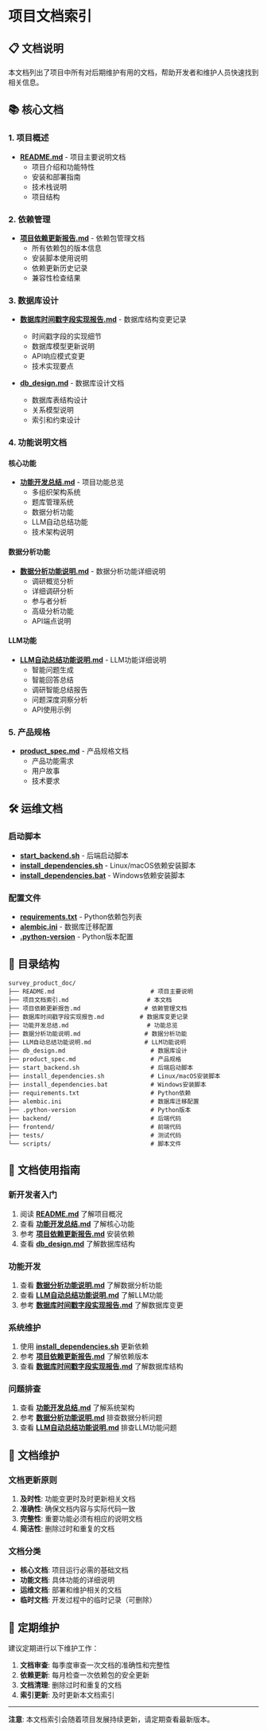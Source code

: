 # 项目文档索引

## 📋 文档说明

本文档列出了项目中所有对后期维护有用的文档，帮助开发者和维护人员快速找到相关信息。

## 📚 核心文档

### 1. 项目概述
- **[README.md](./README.md)** - 项目主要说明文档
  - 项目介绍和功能特性
  - 安装和部署指南
  - 技术栈说明
  - 项目结构

### 2. 依赖管理
- **[项目依赖更新报告.md](./项目依赖更新报告.md)** - 依赖包管理文档
  - 所有依赖包的版本信息
  - 安装脚本使用说明
  - 依赖更新历史记录
  - 兼容性检查结果

### 3. 数据库设计
- **[数据库时间戳字段实现报告.md](./数据库时间戳字段实现报告.md)** - 数据库结构变更记录
  - 时间戳字段的实现细节
  - 数据库模型更新说明
  - API响应模式变更
  - 技术实现要点

- **[db_design.md](./db_design.md)** - 数据库设计文档
  - 数据库表结构设计
  - 关系模型说明
  - 索引和约束设计

### 4. 功能说明文档

#### 核心功能
- **[功能开发总结.md](./功能开发总结.md)** - 项目功能总览
  - 多组织架构系统
  - 题库管理系统
  - 数据分析功能
  - LLM自动总结功能
  - 技术架构说明

#### 数据分析功能
- **[数据分析功能说明.md](./数据分析功能说明.md)** - 数据分析功能详细说明
  - 调研概览分析
  - 详细调研分析
  - 参与者分析
  - 高级分析功能
  - API端点说明

#### LLM功能
- **[LLM自动总结功能说明.md](./LLM自动总结功能说明.md)** - LLM功能详细说明
  - 智能问题生成
  - 智能回答总结
  - 调研智能总结报告
  - 问题深度洞察分析
  - API使用示例

### 5. 产品规格
- **[product_spec.md](./product_spec.md)** - 产品规格文档
  - 产品功能需求
  - 用户故事
  - 技术要求

## 🛠️ 运维文档

### 启动脚本
- **[start_backend.sh](./start_backend.sh)** - 后端启动脚本
- **[install_dependencies.sh](./install_dependencies.sh)** - Linux/macOS依赖安装脚本
- **[install_dependencies.bat](./install_dependencies.bat)** - Windows依赖安装脚本

### 配置文件
- **[requirements.txt](./requirements.txt)** - Python依赖包列表
- **[alembic.ini](./alembic.ini)** - 数据库迁移配置
- **[.python-version](./.python-version)** - Python版本配置

## 📁 目录结构

```
survey_product_doc/
├── README.md                           # 项目主要说明
├── 项目文档索引.md                      # 本文档
├── 项目依赖更新报告.md                  # 依赖管理文档
├── 数据库时间戳字段实现报告.md          # 数据库变更记录
├── 功能开发总结.md                      # 功能总览
├── 数据分析功能说明.md                  # 数据分析功能
├── LLM自动总结功能说明.md               # LLM功能说明
├── db_design.md                        # 数据库设计
├── product_spec.md                     # 产品规格
├── start_backend.sh                    # 后端启动脚本
├── install_dependencies.sh             # Linux/macOS安装脚本
├── install_dependencies.bat            # Windows安装脚本
├── requirements.txt                    # Python依赖
├── alembic.ini                         # 数据库迁移配置
├── .python-version                     # Python版本
├── backend/                            # 后端代码
├── frontend/                           # 前端代码
├── tests/                              # 测试代码
└── scripts/                            # 脚本文件
```

## 🎯 文档使用指南

### 新开发者入门
1. 阅读 **[README.md](./README.md)** 了解项目概况
2. 查看 **[功能开发总结.md](./功能开发总结.md)** 了解核心功能
3. 参考 **[项目依赖更新报告.md](./项目依赖更新报告.md)** 安装依赖
4. 查看 **[db_design.md](./db_design.md)** 了解数据库结构

### 功能开发
1. 查看 **[数据分析功能说明.md](./数据分析功能说明.md)** 了解数据分析功能
2. 查看 **[LLM自动总结功能说明.md](./LLM自动总结功能说明.md)** 了解LLM功能
3. 参考 **[数据库时间戳字段实现报告.md](./数据库时间戳字段实现报告.md)** 了解数据库变更

### 系统维护
1. 使用 **[install_dependencies.sh](./install_dependencies.sh)** 更新依赖
2. 参考 **[项目依赖更新报告.md](./项目依赖更新报告.md)** 了解依赖版本
3. 查看 **[数据库时间戳字段实现报告.md](./数据库时间戳字段实现报告.md)** 了解数据库结构

### 问题排查
1. 查看 **[功能开发总结.md](./功能开发总结.md)** 了解系统架构
2. 参考 **[数据分析功能说明.md](./数据分析功能说明.md)** 排查数据分析问题
3. 查看 **[LLM自动总结功能说明.md](./LLM自动总结功能说明.md)** 排查LLM功能问题

## 📝 文档维护

### 文档更新原则
1. **及时性**: 功能变更时及时更新相关文档
2. **准确性**: 确保文档内容与实际代码一致
3. **完整性**: 重要功能必须有相应的说明文档
4. **简洁性**: 删除过时和重复的文档

### 文档分类
- **核心文档**: 项目运行必需的基础文档
- **功能文档**: 具体功能的详细说明
- **运维文档**: 部署和维护相关的文档
- **临时文档**: 开发过程中的临时记录（可删除）

## 🔄 定期维护

建议定期进行以下维护工作：

1. **文档审查**: 每季度审查一次文档的准确性和完整性
2. **依赖更新**: 每月检查一次依赖包的安全更新
3. **文档清理**: 删除过时和重复的文档
4. **索引更新**: 及时更新本文档索引

---

**注意**: 本文档索引会随着项目发展持续更新，请定期查看最新版本。
